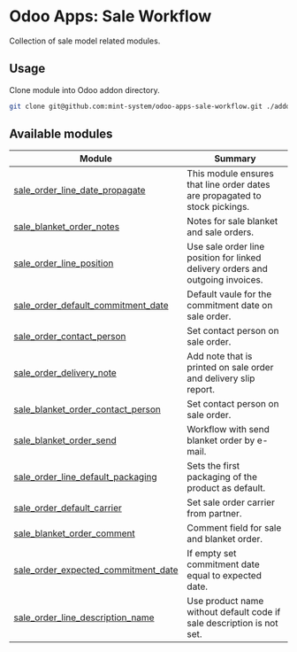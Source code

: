 # Odoo Apps: Sale Workflow

Collection of sale model related modules.

## Usage

Clone module into Odoo addon directory.

```bash
git clone git@github.com:mint-system/odoo-apps-sale-workflow.git ./addons/sale_workflow
```

## Available modules

| Module                                                                      | Summary                                                                        |
| --------------------------------------------------------------------------- | ------------------------------------------------------------------------------ |
| [sale_order_line_date_propagate](sale_order_line_date_propagate/)           | This module ensures that line order dates are propagated to stock pickings.    |
| [sale_blanket_order_notes](sale_blanket_order_notes/)                       | Notes for sale blanket and sale orders.                                        |
| [sale_order_line_position](sale_order_line_position/)                       | Use sale order line position for linked delivery orders and outgoing invoices. |
| [sale_order_default_commitment_date](sale_order_default_commitment_date/)   | Default vaule for the commitment date on sale order.                           |
| [sale_order_contact_person](sale_order_contact_person/)                     | Set contact person on sale order.                                              |
| [sale_order_delivery_note](sale_order_delivery_note/)                       | Add note that is printed on sale order and delivery slip report.               |
| [sale_blanket_order_contact_person](sale_blanket_order_contact_person/)     | Set contact person on sale order.                                              |
| [sale_blanket_order_send](sale_blanket_order_send/)                         | Workflow with send blanket order by e-mail.                                    |
| [sale_order_line_default_packaging](sale_order_line_default_packaging/)     | Sets the first packaging of the product as default.                            |
| [sale_order_default_carrier](sale_order_default_carrier/)                   | Set sale order carrier from partner.                                           |
| [sale_blanket_order_comment](sale_blanket_order_comment/)                   | Comment field for sale and blanket order.                                      |
| [sale_order_expected_commitment_date](sale_order_expected_commitment_date/) | If empty set commitment date equal to expected date.                           |
| [sale_order_line_description_name](sale_order_line_description_name/)       | Use product name without default code if sale description is not set.          |
